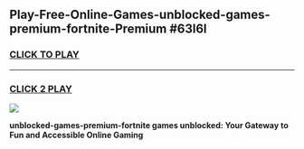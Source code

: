 
## Play-Free-Online-Games-unblocked-games-premium-fortnite-Premium #63l6l
<h3>
<a href="https://premium.freeplayer.one?title=unblocked-games-premium-fortnite&ref=8M">CLICK TO PLAY</a></h3>
<hr>

<h3>
<a href="https://premium.freeplayer.one?title=unblocked-games-premium-fortnite&ref=8M">CLICK 2 PLAY</a>
  
</h3>

<a href="https://premium.freeplayer.one?title=unblocked-games-premium-fortnite&ref=8M"><img src="https://clearcache.store/games.png"></a>


**unblocked-games-premium-fortnite games unblocked: Your Gateway to Fun and Accessible Online Gaming**
